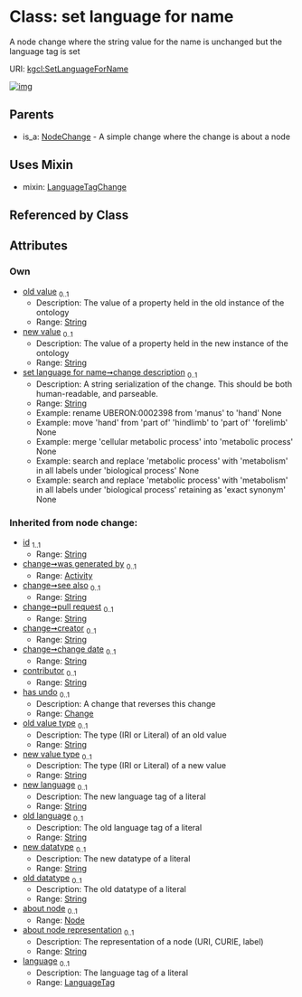 
# Class: set language for name


A node change where the string value for the name is unchanged but the language tag is set

URI: [kgcl:SetLanguageForName](http://w3id.org/kgcl/SetLanguageForName)


[![img](https://yuml.me/diagram/nofunky;dir:TB/class/[SetLanguageForName&#124;change_description:string%20%3F;about_node_representation(i):string%20%3F;language(i):language_tag%20%3F;old_value(i):string%20%3F;new_value(i):string%20%3F;old_value_type(i):string%20%3F;new_value_type(i):string%20%3F;new_language(i):string%20%3F;old_language(i):string%20%3F;new_datatype(i):string%20%3F;old_datatype(i):string%20%3F;id(i):string;see_also(i):string%20%3F;pull_request(i):string%20%3F;creator(i):string%20%3F;change_date(i):string%20%3F;contributor(i):string%20%3F]uses%20-.->[LanguageTagChange],[NodeChange]^-[SetLanguageForName],[NodeChange],[Node],[LanguageTagChange],[Change],[Activity])](https://yuml.me/diagram/nofunky;dir:TB/class/[SetLanguageForName&#124;change_description:string%20%3F;about_node_representation(i):string%20%3F;language(i):language_tag%20%3F;old_value(i):string%20%3F;new_value(i):string%20%3F;old_value_type(i):string%20%3F;new_value_type(i):string%20%3F;new_language(i):string%20%3F;old_language(i):string%20%3F;new_datatype(i):string%20%3F;old_datatype(i):string%20%3F;id(i):string;see_also(i):string%20%3F;pull_request(i):string%20%3F;creator(i):string%20%3F;change_date(i):string%20%3F;contributor(i):string%20%3F]uses%20-.->[LanguageTagChange],[NodeChange]^-[SetLanguageForName],[NodeChange],[Node],[LanguageTagChange],[Change],[Activity])

## Parents

 *  is_a: [NodeChange](NodeChange.md) - A simple change where the change is about a node

## Uses Mixin

 *  mixin: [LanguageTagChange](LanguageTagChange.md)

## Referenced by Class


## Attributes


### Own

 * [old value](old_value.md)  <sub>0..1</sub>
     * Description: The value of a property held in the old instance of the ontology
     * Range: [String](types/String.md)
 * [new value](new_value.md)  <sub>0..1</sub>
     * Description: The value of a property held in the new instance of the ontology
     * Range: [String](types/String.md)
 * [set language for name➞change description](set_language_for_name_change_description.md)  <sub>0..1</sub>
     * Description: A string serialization of the change. This should be both human-readable, and parseable.
     * Range: [String](types/String.md)
     * Example: rename UBERON:0002398 from 'manus' to 'hand' None
     * Example: move 'hand' from 'part of' 'hindlimb' to 'part of' 'forelimb' None
     * Example: merge 'cellular metabolic process' into 'metabolic process' None
     * Example: search and replace 'metabolic process' with 'metabolism' in all labels under 'biological process' None
     * Example: search and replace 'metabolic process' with 'metabolism' in all labels under 'biological process' retaining as 'exact synonym' None

### Inherited from node change:

 * [id](id.md)  <sub>1..1</sub>
     * Range: [String](types/String.md)
 * [change➞was generated by](change_was_generated_by.md)  <sub>0..1</sub>
     * Range: [Activity](Activity.md)
 * [change➞see also](change_see_also.md)  <sub>0..1</sub>
     * Range: [String](types/String.md)
 * [change➞pull request](change_pull_request.md)  <sub>0..1</sub>
     * Range: [String](types/String.md)
 * [change➞creator](change_creator.md)  <sub>0..1</sub>
     * Range: [String](types/String.md)
 * [change➞change date](change_change_date.md)  <sub>0..1</sub>
     * Range: [String](types/String.md)
 * [contributor](contributor.md)  <sub>0..1</sub>
     * Range: [String](types/String.md)
 * [has undo](has_undo.md)  <sub>0..1</sub>
     * Description: A change that reverses this change
     * Range: [Change](Change.md)
 * [old value type](old_value_type.md)  <sub>0..1</sub>
     * Description: The type (IRI or Literal) of an old value
     * Range: [String](types/String.md)
 * [new value type](new_value_type.md)  <sub>0..1</sub>
     * Description: The type (IRI or Literal) of a new value
     * Range: [String](types/String.md)
 * [new language](new_language.md)  <sub>0..1</sub>
     * Description: The new language tag of a literal
     * Range: [String](types/String.md)
 * [old language](old_language.md)  <sub>0..1</sub>
     * Description: The old language tag of a literal
     * Range: [String](types/String.md)
 * [new datatype](new_datatype.md)  <sub>0..1</sub>
     * Description: The new datatype of a literal
     * Range: [String](types/String.md)
 * [old datatype](old_datatype.md)  <sub>0..1</sub>
     * Description: The old datatype of a literal
     * Range: [String](types/String.md)
 * [about node](about_node.md)  <sub>0..1</sub>
     * Range: [Node](Node.md)
 * [about node representation](about_node_representation.md)  <sub>0..1</sub>
     * Description: The representation of a node (URI, CURIE, label) 
     * Range: [String](types/String.md)
 * [language](language.md)  <sub>0..1</sub>
     * Description: The language tag of a literal
     * Range: [LanguageTag](types/LanguageTag.md)
